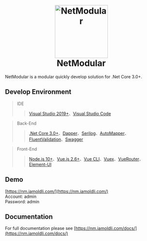 <h1 align="center">
  <img src="https://github.com/iamoldli/NetModular/blob/master/docs/src/.vuepress/public/images/logo.png" alt="NetModular" width="175"/>
<br>
NetModular
</h1>

NetModular is a modular quickly develop solution for .Net Core 3.0+.

## Develop Environment

> IDE
>
> > [Visual Studio 2019+](https://visualstudio.microsoft.com/zh-hans/downloads/)、[Visual Studio Code](https://code.visualstudio.com/)

> Back-End
>
> > [.Net Core 3.0+](https://dotnet.microsoft.com/download)、[Dapper](https://github.com/StackExchange/Dapper)、[Serilog](https://serilog.net/)、[AutoMapper](https://automapper.org/)、[FluentValidation](https://fluentvalidation.net)、[Swagger](https://github.com/domaindrivendev/Swashbuckle.AspNetCore)

> Front-End
>
> > [Node.js 10+](https://nodejs.org/en/)、[Vue.js 2.6+](https://cn.vuejs.org/)、[Vue CLI](https://cli.vuejs.org/zh/guide/)、[Vuex](https://vuex.vuejs.org/zh/)、[VueRouter](https://router.vuejs.org/zh/)、[Element-UI](https://element.eleme.cn/#/zh-CN/component/installation)

## Demo

[https://nm.iamoldli.com/](https://nm.iamoldli.com/)  
Account: admin  
Password: admin

## Documentation

For full documentation please see [https://nm.iamoldli.com/docs/](https://nm.iamoldli.com/docs/)

